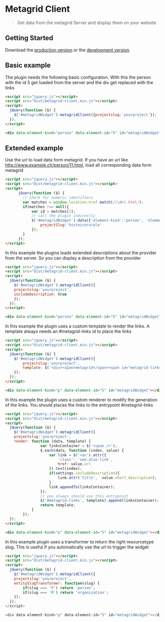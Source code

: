 # Metagrid Client

> Get data from the metagrid Server and display them on your website


## Getting Started

Download the [production version][min] or the [development version][max].

[min]: dist/jquery.metagrid-client.min.js
[max]: src/jquery.metagrid-client.js


## Basic example

The plugin needs the following basic configuration. With this the person with the id 5 get loaded from the server and the div get replaced with the links
```html
<script src="jquery.js"></script>
<script src="dist/metagrid-client.min.js"></script>
<script>
  jQuery(function ($) {
    $('#metagridWidget').metagridClient({projectslug:'yourproject'});
  });
</script>

<div data-element-kind="person" data-element-id="5" id="metagridWidget"></div>

```

## Extended example

Use the url to load data form metagrid. If you have an url like http://www.example.ch/person/11.html, load all corresponding data form metagrid

```html
<script src="jquery.js"></script>
<script src="dist/metagrid-client.min.js"></script>
<script>
      jQuery(function ($) {
        // check for numeric identifiers
        var matches = window.location.href.match(/(\d+).html/);
        if(matches !== null){
            var id = matches[1];
            // call the plugin indirectly
            $('#metagridWidget').data({'element-kind':'person', 'element-id': id, 'language': 'de'}).metagridClient({
                projectSlug:'histoirerurale'
            });
        }
      });
</script>

```

In this example the plugins loads extended descriptions about the provider from the server. So you can display a description from the provider
```html
<script src="jquery.js"></script>
<script src="dist/metagrid-client.min.js"></script>
<script>
  jQuery(function ($) {
    $('#metagridWidget').metagridClient({
    projectslug:'yourproject',
    includeDescription: true
    });
  });
</script>

<div data-element-kind="person" data-element-id="5" id="metagridWidget"></div>

```

In this example the plugin uses a custom template to render the links. A template always needs an #metagrid-links id to place the links
```html
<script src="jquery.js"></script>
<script src="dist/metagrid-client.min.js"></script>
<script>
  jQuery(function ($) {
    $('#metagridWidget').metagridClient({
        projectslug:'yourproject',
        template: $('<div><span>metagrid</span><span id="metagrid-links"></span></div>')
    });
  });
</script>

<div data-element-kind="p" data-element-id="5" id="metagridWidget"></div>

```

In this example the plugin uses a custom renderer to modify the generation of the links. You should places the links to the entrypoint #metagrid-links
```html
<script src="jquery.js"></script>
<script src="dist/metagrid-client.min.js"></script>
<script>
  jQuery(function ($) {
    $('#metagridWidget').metagridClient({
    projectslug:'yourproject',
    render: function (data, template) {
                var linksContainer = $('<span />');
                $.each(data, function (index, value) {
                    var link = $('<a>').attr({
                        'class': 'see-also-link',
                        href: value.url
                    }).text(index);
                    if(settings.includeDescription){
                        link.attr('title',  value.short_description);
                    }
                    link.appendTo(linksContainer);
                });
                // you always should use this entrypoint
                $('#metagrid-links', template).append(linksContainer);
                return template;
            }
        });
  });
</script>

<div data-element-kind="p" data-element-id="5" id="metagridWidget"></div>

```

In this example plugin uses a transformer to return the right resourcetype slug. This is useful if you automatically use the url to trigger the widget
```html
<script src="jquery.js"></script>
<script src="dist/metagrid-client.min.js"></script>
<script>
  jQuery(function ($) {
    $('#metagridWidget').metagridClient({
    projectslug:'yourproject',
    entitySlugTransformer: function(slug) {
        if(slug === 'P') return 'person';
        if(slug === 'R') return 'organization';
    });
  });
</script>

<div data-element-kind="p" data-element-id="5" id="metagridWidget"></div>

```
